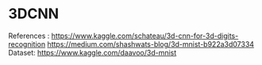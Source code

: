 # 3DCNN
References : 
https://www.kaggle.com/schateau/3d-cnn-for-3d-digits-recognition
https://medium.com/shashwats-blog/3d-mnist-b922a3d07334
Dataset: 
https://www.kaggle.com/daavoo/3d-mnist
